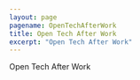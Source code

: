 ```yaml
---
layout: page
pagename: OpenTechAfterWork
title: Open Tech After Work
excerpt: "Open Tech After Work"
---
```


Open Tech After Work
